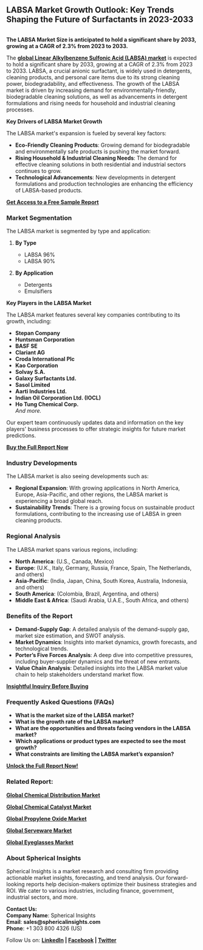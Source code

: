 <div class="wow_read_blog_hdr_img">
<div class="wow_read_blog_hdr_img_innr">
<h2>LABSA Market Growth Outlook: Key Trends Shaping the Future of Surfactants in 2023-2033</h2>
</div>
<div class="wow_main_float_head_img"><img src="https://www.vevioz.com/upload/photos/2025/01/juKyMd2atWNlD9cgZeSd_14_3535febd09f226a0be533f72620ef152_image.jpg" alt="" /></div>
</div>
<div class="read-blog-container">
<div class="read-blog-desc">
<p class="mb-0"><strong>The LABSA Market Size is anticipated to hold a significant share by 2033, growing at a CAGR of 2.3% from 2023 to 2033.</strong></p>
</div>
<div class="read-content">
<p>The&nbsp;<a href="https://www.sphericalinsights.com/reports/labsa-market" target="_blank" rel="noopener"><strong>global Linear Alkylbenzene Sulfonic Acid (LABSA) market</strong></a>&nbsp;is expected to hold a significant share by 2033, growing at a CAGR of 2.3% from 2023 to 2033. LABSA, a crucial anionic surfactant, is widely used in detergents, cleaning products, and personal care items due to its strong cleaning power, biodegradability, and effectiveness. The growth of the LABSA market is driven by increasing demand for environmentally-friendly, biodegradable cleaning solutions, as well as advancements in detergent formulations and rising needs for household and industrial cleaning processes.</p>
<p><strong>Key Drivers of LABSA Market Growth</strong></p>
<p>The LABSA market's expansion is fueled by several key factors:</p>
<ul>
<li><strong>Eco-Friendly Cleaning Products</strong>: Growing demand for biodegradable and environmentally safe products is pushing the market forward.</li>
<li><strong>Rising Household &amp; Industrial Cleaning Needs</strong>: The demand for effective cleaning solutions in both residential and industrial sectors continues to grow.</li>
<li><strong>Technological Advancements</strong>: New developments in detergent formulations and production technologies are enhancing the efficiency of LABSA-based products.</li>
</ul>
<p><a href="https://www.sphericalinsights.com/request-sample/7808" target="_new" rel="noopener"><strong>Get Access to a Free Sample Report</strong></a></p>
<h3><strong>Market Segmentation</strong></h3>
<p>The LABSA market is segmented by type and application:</p>
<ol>
<li>
<p><strong>By Type</strong></p>
<ul>
<li>LABSA 96%</li>
<li>LABSA 90%</li>
</ul>
</li>
<li>
<p><strong>By Application</strong></p>
<ul>
<li>Detergents</li>
<li>Emulsifiers</li>
</ul>
</li>
</ol>
<p><strong>Key Players in the LABSA Market</strong></p>
<p>The LABSA market features several key companies contributing to its growth, including:</p>
<ul>
<li><strong>Stepan Company</strong></li>
<li><strong>Huntsman Corporation</strong></li>
<li><strong>BASF SE</strong></li>
<li><strong>Clariant AG</strong></li>
<li><strong>Croda International Plc</strong></li>
<li><strong>Kao Corporation</strong></li>
<li><strong>Solvay S.A.</strong></li>
<li><strong>Galaxy Surfactants Ltd.</strong></li>
<li><strong>Sasol Limited</strong></li>
<li><strong>Aarti Industries Ltd.</strong></li>
<li><strong>Indian Oil Corporation Ltd. (IOCL)</strong></li>
<li><strong>Ho Tung Chemical Corp.</strong><br /><em>And more.</em></li>
</ul>
<p>Our expert team continuously updates data and information on the key players' business processes to offer strategic insights for future market predictions.</p>
<p><a href="https://www.sphericalinsights.com/checkout/7808" target="_new" rel="noopener"><strong>Buy the Full Report Now</strong></a></p>
<h3><strong>Industry Developments</strong></h3>
<p>The LABSA market is also seeing developments such as:</p>
<ul>
<li><strong>Regional Expansion</strong>: With growing applications in North America, Europe, Asia-Pacific, and other regions, the LABSA market is experiencing a broad global reach.</li>
<li><strong>Sustainability Trends</strong>: There is a growing focus on sustainable product formulations, contributing to the increasing use of LABSA in green cleaning products.</li>
</ul>
<h3><strong>Regional Analysis</strong></h3>
<p>The LABSA market spans various regions, including:</p>
<ul>
<li><strong>North America</strong>: (U.S., Canada, Mexico)</li>
<li><strong>Europe</strong>: (U.K., Italy, Germany, Russia, France, Spain, The Netherlands, and others)</li>
<li><strong>Asia-Pacific</strong>: (India, Japan, China, South Korea, Australia, Indonesia, and others)</li>
<li><strong>South America</strong>: (Colombia, Brazil, Argentina, and others)</li>
<li><strong>Middle East &amp; Africa</strong>: (Saudi Arabia, U.A.E., South Africa, and others)</li>
</ul>
<h3><strong>Benefits of the Report</strong></h3>
<ul>
<li><strong>Demand-Supply Gap</strong>: A detailed analysis of the demand-supply gap, market size estimation, and SWOT analysis.</li>
<li><strong>Market Dynamics</strong>: Insights into market dynamics, growth forecasts, and technological trends.</li>
<li><strong>Porter&rsquo;s Five Forces Analysis</strong>: A deep dive into competitive pressures, including buyer-supplier dynamics and the threat of new entrants.</li>
<li><strong>Value Chain Analysis</strong>: Detailed insights into the LABSA market value chain to help stakeholders understand market flow.</li>
</ul>
<p><a href="https://www.sphericalinsights.com/inquiry-before-buying/7808" target="_new" rel="noopener"><strong>Insightful Inquiry Before Buying</strong></a></p>
<h3><strong>Frequently Asked Questions (FAQs)</strong></h3>
<ul>
<li><strong>What is the market size of the LABSA market?</strong></li>
<li><strong>What is the growth rate of the LABSA market?</strong></li>
<li><strong>What are the opportunities and threats facing vendors in the LABSA market?</strong></li>
<li><strong>Which applications or product types are expected to see the most growth?</strong></li>
<li><strong>What constraints are limiting the LABSA market&rsquo;s expansion?</strong></li>
</ul>
<p><a href="https://www.sphericalinsights.com/reports/labsa-market" target="_new" rel="noopener"><strong>Unlock the Full Report Now!</strong></a></p>
<h3><strong>Related Report:</strong></h3>
<p><a href="https://www.globenewswire.com/news-release/2024/09/09/2942538/0/en/Global-Chemical-Distribution-Market-Size-To-Worth-USD-464-8-Billion-By-2033-CAGR-Of-6-22.html" target="_blank" rel="noopener"><strong>Global Chemical Distribution Market</strong></a></p>
<p><a href="https://www.globenewswire.com/news-release/2024/09/09/2942517/0/en/Global-Chemical-Catalyst-Market-Size-To-Worth-USD-64-10-Billion-By-2033-CAGR-Of-4-69.html" target="_blank" rel="noopener"><strong>Global Chemical Catalyst Market</strong></a></p>
<p><a href="https://www.globenewswire.com/news-release/2024/09/05/2941777/0/en/Global-Propylene-Oxide-Market-Size-To-Worth-USD-45-21-Billion-By-2033-l-CAGR-Of-6-75.html" target="_blank" rel="noopener"><strong>Global Propylene Oxide Market</strong></a></p>
<p><strong><a href="https://www.sphericalinsights.jp/reports/serveware-market" target="_blank" rel="noopener">Global Serveware Market</a></strong></p>
<p><strong><a href="https://www.sphericalinsights.jp/reports/spectacles-market" target="_blank" rel="noopener">Global Eyeglasses Market</a></strong></p>
<h3><strong>About Spherical Insights</strong></h3>
<p>Spherical Insights is a market research and consulting firm providing actionable market insights, forecasting, and trend analysis. Our forward-looking reports help decision-makers optimize their business strategies and ROI. We cater to various industries, including finance, government, industrial sectors, and more.</p>
<p><strong>Contact Us:</strong><br /><strong>Company Name</strong>: Spherical Insights<br /><strong>Email</strong>:&nbsp;<strong><a rel="noopener">sales@sphericalinsights.com</a></strong><br /><strong>Phone</strong>: +1 303 800 4326 (US)</p>
<p>Follow Us on:&nbsp;<strong><a href="https://www.linkedin.com/" target="_new" rel="noopener">LinkedIn</a>&nbsp;|&nbsp;<a href="https://www.facebook.com/" target="_new" rel="noopener">Facebook</a>&nbsp;|&nbsp;<a href="https://twitter.com/" target="_new" rel="noopener">Twitter</a></strong></p>
</div>
</div>
